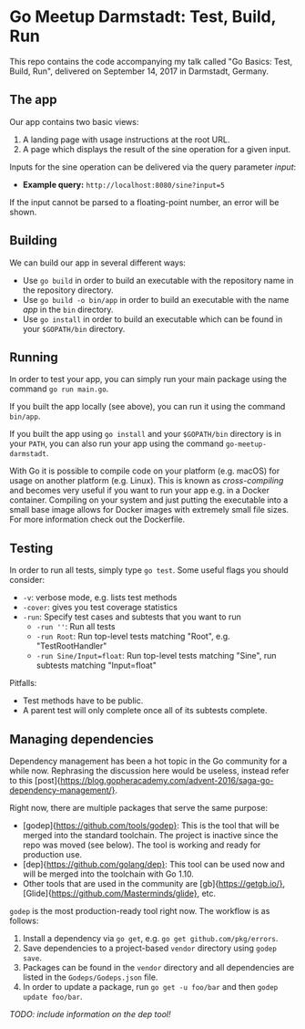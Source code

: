 # Go Meetup Darmstadt: Test, Build, Run

This repo contains the code accompanying my talk called "Go Basics: Test, Build,
Run", delivered on September 14, 2017 in Darmstadt, Germany.

## The app

Our app contains two basic views:
1. A landing page with usage instructions at the root URL.
2. A page which displays the result of the sine operation for a given input.

Inputs for the sine operation can be delivered via the query parameter *input*:
* **Example query:** `http://localhost:8080/sine?input=5`

If the input cannot be parsed to a floating-point number, an error will be
shown.

## Building

We can build our app in several different ways:
* Use `go build` in order to build an executable with the repository name in 
the repository directory.
* Use `go build -o bin/app` in order to build an executable with the name *app* in
the `bin` directory.
* Use `go install` in order to build an executable which can be found in your
`$GOPATH/bin` directory.

## Running

In order to test your app, you can simply run your main package using the
command `go run main.go`.


If you built the app locally (see above), you can run it using the command 
`bin/app`.


If you built the app using `go install` and your `$GOPATH/bin` directory is in
your `PATH`, you can also run your app using the command `go-meetup-darmstadt`.


With Go it is possible to compile code on your platform (e.g. macOS) for usage
on another platform (e.g. Linux). This is known as *cross-compiling* and 
becomes very useful if you want to run your app e.g. in a Docker container.
Compiling on your system and just putting the executable into a small base
image allows for Docker images with extremely small file sizes. For more
information check out the Dockerfile.

## Testing

In order to run all tests, simply type `go test`. Some useful flags you should
consider:
* `-v`: verbose mode, e.g. lists test methods
* `-cover`: gives you test coverage statistics
* `-run`: Specify test cases  and subtests that you want to run
  * `-run ''`: Run all tests
  * `-run Root`: Run top-level tests matching "Root", e.g. "TestRootHandler"
  * `-run Sine/Input=float`: Run top-level tests matching "Sine", run subtests
  matching "Input=float"

Pitfalls:
* Test methods have to be public.
* A parent test will only complete once all of its subtests complete.

## Managing dependencies

Dependency management has been a hot topic in the Go community for a while now.
Rephrasing the discussion here would be useless, instead refer to this
[post]{https://blog.gopheracademy.com/advent-2016/saga-go-dependency-management/}.


Right now, there are multiple packages that serve the same purpose:
* [godep]{https://github.com/tools/godep}: This is the tool that will be merged
into the standard toolchain. The project is inactive since the repo was moved
(see below). The tool is working and ready for production use.
* [dep]{https://github.com/golang/dep}: This tool can be used now and will be
merged into the toolchain with Go 1.10.
* Other tools that are used in the community are [gb]{https://getgb.io/},
[Glide]{https://github.com/Masterminds/glide}, etc.


`godep` is the most production-ready tool right now. The workflow is as follows:
1. Install a dependency via `go get`, e.g. `go get github.com/pkg/errors`.
2. Save dependencies to a project-based `vendor` directory using `godep save`.
3. Packages can be found in the `vendor` directory and all dependencies are
listed in the `Godeps/Godeps.json` file.
4. In order to update a package, run `go get -u foo/bar` and then
`godep update foo/bar`.

*TODO: include information on the dep tool!*
